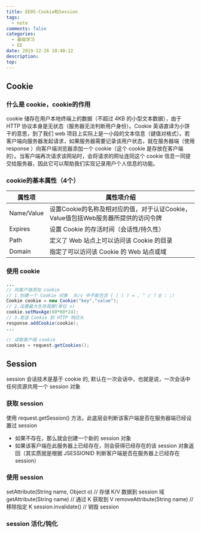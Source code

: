 ```yaml
---
title: EE05-Cookie和Session
tags:
  - note
comments: false
categories:
  - 基础学习
  - EE
date: 2019-12-26 18:40:22
description:
top:
---
```


## Cookie

### 什么是 cookie，cookie的作用

cookie 储存在用户本地终端上的数据（不超过 4KB 的小型文本数据），由于 HTTP 协议本身是无状态（服务器无法判断用户身份）。Cookie 英语直译为小饼干的意思，到了我们 web 项目上实际上是一小段的文本信息（键值对格式）。若客户端向服务器发起请求，如果服务器需要记录该用户状态，就在服务器端（使用 response ）向客户端浏览器添加一个 cookie（这个 cookie 是存放在客户端的）。当客户端再次请求该网站时，会将请求的网址连同这个 cookie 信息一同提交给服务器，因此它可以帮助我们实现记录用户个人信息的功能。

### cookie的基本属性（4个）

|属性项	|属性项介绍|
|-----|-----|
|Name/Value|设置Cookie的名称及相对应的值，对于认证Cookie，Value值包括Web服务器所提供的访问令牌|
|Expires|设置 Cookie 的存活时间（会话性/持久性）|
|Path|定义了 Web 站点上可以访问该 Cookie 的目录|
|Domain|指定了可以访问该 Cookie 的 Web 站点或域| 

### 使用 cookie

```java
...
// 向客户端添加 cookie
// 1.创建一个 Cookie 对象 （k/v 中不能包含 [ ] ( ) = , " / ? @ : ;）
Cookie cookie = new Cookie("key","value"); 
// 2.设置最大生存周期(单位 s)
cookie.setMaxAge(60*60*24); 
// 3.发送 Cookie 到 HTTP 响应头
response.addCookie(cookie);
...
```

```java
// 读取客户端 cookie
cookies = request.getCookies();

```

## Session

session 会话技术是基于 cookie 的, 默认在一次会话中，也就是说，一次会话中任何资源共用一个 session 对象

### 获取 session

使用 request.getSession() 方法，此底层会判断该客户端是否在服务器端已经设置过 session
* 如果不存在，那么就会创建一个新的 session 对象
* 如果该客户端在此服务器上已经存在，则会获得已经存在的该 session 对象返回（其实质就是根据 JSESSIONID 判断客户端是否在服务器上已经存在 session）

### 使用 session 

setAttribute(String name, Object o) // 存储 K/V 数据到 session 域
getAttribute(String name)     // 通过 K 获取到 V 
removeAttribute(String name)  // 移除指定 K
session.invalidate()         // 销毁 session 

### session 活化/钝化
